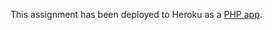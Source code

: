 This assignment has been deployed to Heroku as a [PHP app]('https://nameless-shore-41362.herokuapp.com/').